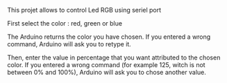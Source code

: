 This projet allows to control Led RGB using seriel port

First select the color : red, green or blue

The Arduino returns the color you have chosen. 
If you entered a wrong command, Arduino will ask you to retype it.

Then, enter the value in percentage that you want attributed to the chosen color.
If you entered a wrong command (for example 125, witch is not between 0% and 100%), Arduino will ask you to chose another value.
